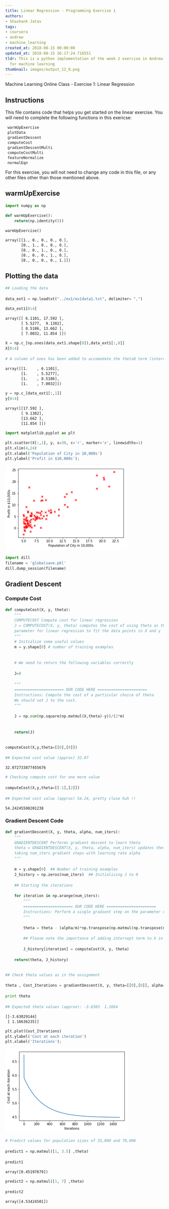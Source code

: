 ```yaml
---
title: Linear Regression - Programming Exercise 1
authors:
- Shashank Jatav
tags:
- coursera
- andrew
- machine_learning
created_at: 2018-08-15 00:00:00
updated_at: 2018-08-15 16:17:24.716551
tldr: This is a python implementation of the week 2 exercise in Andrew ng's course
  for machine learning
thumbnail: images/output_12_0.png
---
```

Machine Learning Online Class - Exercise 1: Linear Regression

Instructions
------------

This file contains code that helps you get started on the
linear exercise. You will need to complete the following functions
in this exericse:

     warmUpExercise
     plotData
     gradientDescent
     computeCost
     gradientDescentMulti
     computeCostMulti
     featureNormalize
     normalEqn

For this exercise, you will not need to change any code in this file,
or any other files other than those mentioned above.


## warmUpExercise


```python
import numpy as np
```

```python
def warmUpExercise():
    return(np.identity(5))
```

```python
warmUpExercise()
```




    array([[1., 0., 0., 0., 0.],
           [0., 1., 0., 0., 0.],
           [0., 0., 1., 0., 0.],
           [0., 0., 0., 1., 0.],
           [0., 0., 0., 0., 1.]])



## Plotting the data


```python
## Loading the data 

data_ext1 = np.loadtxt("../ex1/ex1data1.txt", delimiter= ",")
```

```python
data_ext1[0:4]
```




    array([[ 6.1101, 17.592 ],
           [ 5.5277,  9.1302],
           [ 8.5186, 13.662 ],
           [ 7.0032, 11.854 ]])




```python
X = np.c_[np.ones(data_ext1.shape[0]),data_ext1[:,0]]
X[0:4]

# A column of ones has been added to accomodate the theta0 term (intercept term)
```




    array([[1.    , 6.1101],
           [1.    , 5.5277],
           [1.    , 8.5186],
           [1.    , 7.0032]])




```python
y = np.c_[data_ext1[:,1]]
y[0:4]
```




    array([[17.592 ],
           [ 9.1302],
           [13.662 ],
           [11.854 ]])




```python
import matplotlib.pyplot as plt
```

```python
plt.scatter(X[:,1], y, s=30, c='r', marker='x', linewidths=1)
plt.xlim(4,24)
plt.xlabel('Population of City in 10,000s')
plt.ylabel('Profit in $10,000s');
```


![png](images/output_12_0.png)



```python
import dill
filename = 'globalsave.pkl'
dill.dump_session(filename)
```
## Gradient Descent

### Compute Cost


```python
def computeCost(X, y, theta):
    """
    COMPUTECOST Compute cost for linear regression
    J = COMPUTECOST(X, y, theta) computes the cost of using theta as the
    parameter for linear regression to fit the data points in X and y
    """
    # Initialize some useful values
    m = y.shape[0] # number of training examples
    
    
    # We need to return the following variables correctly 
    
    J=0
    
    """
    ====================== OUR CODE HERE ======================
    Instructions: Compute the cost of a particular choice of theta
    We should set J to the cost.
    """
    
    J = np.sum(np.square(np.matmul(X,theta)-y))/(2*m)
    
    
    return(J)
    
```

```python
computeCost(X,y,theta=[[0],[0]])

## Expected cost value (approx) 32.07
```




    32.072733877455676




```python
# Checking compute cost for one more value

computeCost(X,y,theta=[[-1],[2]])

## Expected cost value (approx) 54.24, pretty close huh !!
```




    54.24245508201238



### Gradient Descent Code


```python
def gradientDescent(X, y, theta, alpha, num_iters):
    """
    GRADIENTDESCENT Performs gradient descent to learn theta
    theta = GRADIENTDESCENT(X, y, theta, alpha, num_iters) updates theta by
    taking num_iters gradient steps with learning rate alpha
    """
    
    m = y.shape[0]  ## Number of training examples
    J_history = np.zeros(num_iters)  ## Initializing J to 0
    
    ## Starting the iterations
    
    for iteration in np.arange(num_iters):
        """
        ====================== OUR CODE HERE ======================
        Instructions: Perform a single gradient step on the parameter vector theta
        """
        
        theta = theta - (alpha/m)*np.transpose(np.matmul(np.transpose(np.matmul(X,theta)-y), X))
        
        ## Please note the importance of adding intercept term to X in the beginning
        
        J_history[iteration] = computeCost(X, y, theta)
        
    return(theta, J_history)
    
```

```python
## Check theta values as in the assignment

theta , Cost_Iterations = gradientDescent(X, y, theta=[[0],[0]], alpha=0.01, num_iters=1500)

print theta

## Expected theta values (approx): -3.6303  1.1664
```
    [[-3.63029144]
     [ 1.16636235]]



```python
plt.plot(Cost_Iterations)
plt.ylabel('Cost at each iteration')
plt.xlabel('Iterations');
```


![png](images/output_22_0.png)



```python
# Predict values for population sizes of 35,000 and 70,000

predict1 = np.matmul([1, 3.5] ,theta)

predict1
```




    array([0.45197679])




```python
predict2 = np.matmul([1, 7] ,theta)

predict2
```




    array([4.53424501])

